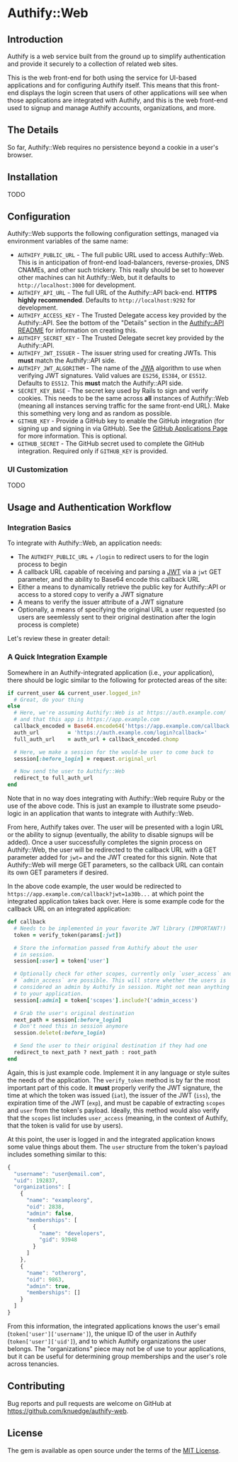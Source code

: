 # Authify::Web

## Introduction

Authify is a web service built from the ground up to simplify authentication and provide it securely to a collection of related web sites.

This is the web front-end for both using the service for UI-based applications and for configuring Authify itself. This means that this front-end displays the login screen that users of other applications will see when those applications are integrated with Authify, and this is the web front-end used to signup and manage Authify accounts, organizations, and more.

## The Details

So far, Authify::Web requires no persistence beyond a cookie in a user's browser.

## Installation

TODO

## Configuration

Authify::Web supports the following configuration settings, managed via environment variables of the same name:

* `AUTHIFY_PUBLIC_URL` - The full public URL used to access Authify::Web. This is in anticipation of front-end load-balancers, reverse-proxies, DNS CNAMEs, and other such trickery. This really should be set to however other machines can hit Authify::Web, but it defaults to `http://localhost:3000` for development.
* `AUTHIFY_API_URL` - The full URL of the Authify::API back-end. **HTTPS highly recommended**. Defaults to `http://localhost:9292` for development.
* `AUTHIFY_ACCESS_KEY` - The Trusted Delegate access key provided by the Authify::API. See the bottom of the "Details" section in the [Authify::API README](https://github.com/knuedge/authify-api#the-details) for information on creating this.
* `AUTHIFY_SECRET_KEY` - The Trusted Delegate secret key provided by the Authify::API.
* `AUTHIFY_JWT_ISSUER` - The issuer string used for creating JWTs. This **must** match the Authify::API side.
* `AUTHIFY_JWT_ALGORITHM` - The name of the [JWA](https://tools.ietf.org/html/draft-ietf-jose-json-web-algorithms-40) algorithm to use when verifying JWT signatures. Valid values are `ES256`, `ES384`, or `ES512`. Defaults to `ES512`. This **must** match the Authify::API side.
* `SECRET_KEY_BASE` - The secret key used by Rails to sign and verify cookies. This needs to be the same across **all** instances of Authify::Web (meaning all instances serving traffic for the same front-end URL). Make this something very long and as random as possible.
* `GITHUB_KEY` - Provide a GitHub key to enable the GitHub integration (for signing up and signing in via GitHub). See the [GitHub Applications Page](https://github.com/settings/applications) for more information. This is optional.
* `GITHUB_SECRET` - The GitHub secret used to complete the GitHub integration. Required only if `GITHUB_KEY` is provided.

### UI Customization

TODO

## Usage and Authentication Workflow

### Integration Basics

To integrate with Authify::Web, an application needs:

* The `AUTHIFY_PUBLIC_URL` + `/login` to redirect users to for the login process to begin
* A callback URL capable of receiving and parsing a [JWT](https://en.wikipedia.org/wiki/JSON_Web_Token) via a `jwt` GET parameter, and the ability to Base64 encode this callback URL
* Either a means to dynamically retrieve the public key for Authify::API or access to a stored copy to verify a JWT signature
* A means to verify the issuer attribute of a JWT signature
* Optionally, a means of specifying the original URL a user requested (so users are seemlessly sent to their original destination after the login process is complete)

Let's review these in greater detail:

### A Quick Integration Example

Somewhere in an Authify-integrated application (i.e., _your_ application), there should be logic similar to the following for protected areas of the site:

```ruby
if current_user && current_user.logged_in?
  # Great, do your thing
else
  # Here, we're assuming Authify::Web is at https://auth.example.com/
  # and that this app is https://app.example.com
  callback_encoded = Base64.encode64('https://app.example.com/callback')
  auth_url         = 'https://auth.example.com/login?callback='
  full_auth_url    = auth_url + callback_encoded.chomp

  # Here, we make a session for the would-be user to come back to
  session[:before_login] = request.original_url

  # Now send the user to Authify::Web
  redirect_to full_auth_url
end
```

Note that in no way does integrating with Authify::Web require Ruby or the use of the above code. This is just an example to illustrate some pseudo-logic in an application that wants to integrate with Authify::Web.

From here, Authify takes over. The user will be presented with a login URL or the ability to signup (eventually, the ability to disable signups will be added). Once a user successfully completes the signin process on Authify::Web, the user will be redirected to the callback URL with a GET parameter added for `jwt=` and the JWT created for this signin. Note that Authify::Web will merge GET parameters, so the callback URL can contain its own GET parameters if desired.

In the above code example, the user would be redirected to `https://app.example.com/callback?jwt=1a30b...` at which point the integrated application takes back over. Here is some example code for the callback URL on an integrated application:

```ruby
def callback
  # Needs to be implemented in your favorite JWT library (IMPORTANT!)
  token = verify_token(params[:jwt])

  # Store the information passed from Authify about the user
  # in session.
  session[:user] = token['user']

  # Optionally check for other scopes, currently only `user_access` and
  # `admin_access` are possible. This will store whether the users is
  # considered an admin by Authify in session. Might not mean anything
  # to your application.
  session[:admin] = token['scopes'].include?('admin_access')

  # Grab the user's original destination
  next_path = session[:before_login]
  # Don't need this in session anymore
  session.delete(:before_login)

  # Send the user to their original destination if they had one
  redirect_to next_path ? next_path : root_path
end
```

Again, this is just example code. Implement it in any language or style suites the needs of the application. The `verify_token` method is by far the most important part of this code. It **must** properly verify the JWT signature, the time at which the token was issued (`iat`), the issuer of the JWT (`iss`), the expiration time of the JWT (`exp`), and must be capable of extracting `scopes` and `user` from the token's payload. Ideally, this method would also verify that the `scopes` list includes `user_access` (meaning, in the context of Authify, that the token is valid for use by users).

At this point, the user is logged in and the integrated application knows some value things about them. The `user` structure from the token's payload includes something similar to this:

```javascript
{
  "username": "user@email.com",
  "uid": 192837,
  "organizations": [
    {
      "name": "exampleorg",
      "oid": 2838,
      "admin": false,
      "memberships": [
        {
          "name": "developers",
          "gid": 93948
        }
      ]
    },
    {
      "name": "otherorg",
      "oid": 9863,
      "admin": true,
      "memberships": []
    }
  ]
}
```

From this information, the integrated applications knows the user's email (`token['user']['username']`), the unique ID of the user in Authify (`token['user']['uid']`), and to which Authify organizations the user belongs. The "organizations" piece may not be of use to your applications, but it can be useful for determining group memberships and the user's role across tenancies.

## Contributing

Bug reports and pull requests are welcome on GitHub at https://github.com/knuedge/authify-web.

## License

The gem is available as open source under the terms of the [MIT License](http://opensource.org/licenses/MIT).

